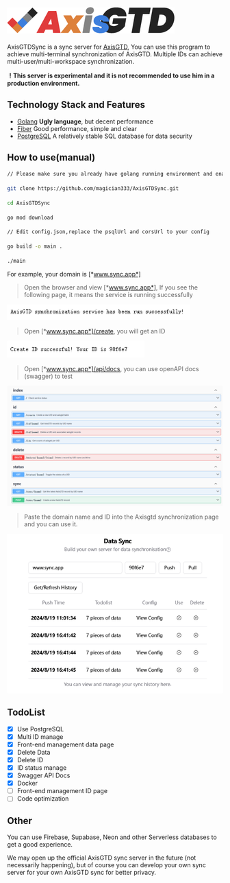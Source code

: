 ![logo](/img/logo.png)
---
AxisGTDSync is a sync server for [AxisGTD](https://github.com/magician333/AxisGTD), You can use this program to achieve multi-terminal synchronization of AxisGTD. Multiple IDs can achieve multi-user/multi-workspace synchronization.

**！This server is experimental and it is not recommended to use him in a production environment.**


## Technology Stack and Features
* [Golang](https://github.com/golang/go) **Ugly language**, but decent performance
* [Fiber](https://github.com/gofiber/fiber) Good performance, simple and clear
* [PostgreSQL](https://www.postgresql.org) A relatively stable SQL database for data security


## How to use(manual)
```bash
// Please make sure you already have golang running environment and enable PostgreSQL service

git clone https://github.com/magician333/AxisGTDSync.git

cd AxisGTDSync

go mod download

// Edit config.json,replace the psqlUrl and corsUrl to your config

go build -o main .

./main
```
For example, your domain is [*www.sync.app*]


> Open the browser and view [*www.sync.app*], If you see the following page, it means the service is running successfully


![success](/img/success.png)

> Open [*www.sync.app*]/create, you will get an ID

![create](/img/create.png)

> Open [*www.sync.app*]/api/docs, you can use openAPI docs (swagger) to test
> 
![swagger](/img/swaggerui.png)

> Paste the domain name and ID into the Axisgtd synchronization page and you can use it.

![syncview](/img/syncview.png)


## TodoList
- [x] Use PostgreSQL
- [x] Multi ID manage
- [x] Front-end management data page
- [x] Delete Data
- [x] Delete ID
- [x] ID status manage
- [x] Swagger API Docs
- [x] Docker
- [ ] Front-end management ID page
- [ ] Code optimization
  
## Other
You can use Firebase, Supabase, Neon and other Serverless databases to get a good experience.

We may open up the official AxisGTD sync server in the future (not necessarily happening), but of course you can develop your own sync server for your own AxisGTD sync for better privacy.